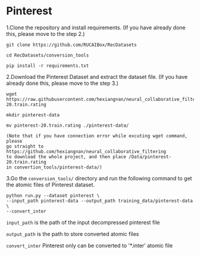 # Pinterest

1.Clone the repository and install requirements. 
(If you have already done this, please move to the step 2.)

```
git clone https://github.com/RUCAIBox/RecDatasets

cd RecDatasets/conversion_tools

pip install -r requirements.txt
```

2.Download the Pinterest Dataset and extract the dataset file.
(If you have already done this, please move to the step 3.)

```
wget https://raw.githubusercontent.com/hexiangnan/neural_collaborative_filtering/master/Data/pinterest-20.train.rating

mkdir pinterest-data

mv pinterest-20.train.rating ./pinterest-data/

(Note that if you have connection error while excuting wget command, please
go straight to https://github.com/hexiangnan/neural_collaborative_filtering
to download the whole project, and then place /Data/pinterest-20.train.rating
in convertion_tools/pinterest-data/)
```

3.Go the ``conversion_tools/`` directory 
and run the following command to get the atomic files of Pinterest dataset.

```
python run.py --dataset pinterest \
--input_path pinterest-data --output_path training_data/pinterest-data \
--convert_inter
```

`input_path` is the path of the input decompressed pinterest file

`output_path` is the path to store converted atomic files
 
 `convert_inter` Pinterest only can be converted to '*.inter' atomic file
